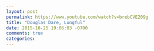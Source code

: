 ```yaml
---
layout: post
permalink: https://www.youtube.com/watch?v=brebCVE209g
title: "Douglas Dare, Lungful"
date: 2015-10-25 19:06:03 -0700
comments: true
categories: 
---
```

